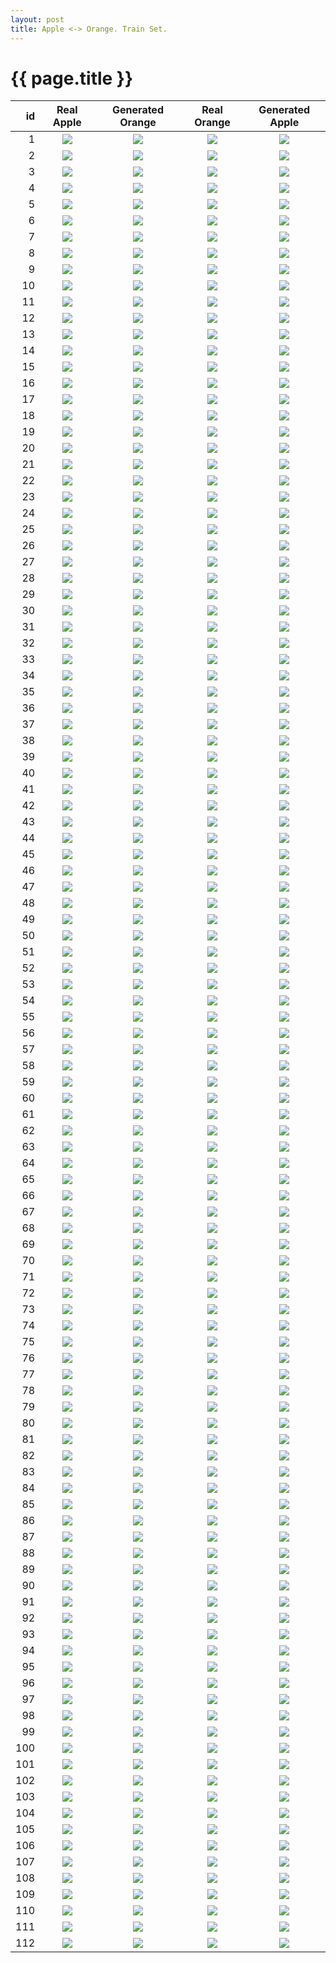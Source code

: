 ```yaml
---
layout: post
title: Apple <-> Orange. Train Set.
---
```

{{ page.title }}
================

| id | Real Apple | Generated Orange | Real Orange | Generated Apple |
|---:|:---------:|:----------:|:---------:|:----------:|
| 1 | ![]({{site.baseurl}}/images/apple-to-orange-supplemental/train/monet_johnson_548_latest_real_A.jpg) | ![]({{site.baseurl}}/images/apple-to-orange-supplemental/train/monet_johnson_548_latest_fake_B.jpg) |![]({{site.baseurl}}/images/apple-to-orange-supplemental/train/monet_johnson_548_latest_real_B.jpg) |![]({{site.baseurl}}/images/apple-to-orange-supplemental/train/monet_johnson_548_latest_fake_A.jpg) | 
| 2 | ![]({{site.baseurl}}/images/apple-to-orange-supplemental/train/monet_johnson_815_latest_real_A.jpg) | ![]({{site.baseurl}}/images/apple-to-orange-supplemental/train/monet_johnson_815_latest_fake_B.jpg) |![]({{site.baseurl}}/images/apple-to-orange-supplemental/train/monet_johnson_815_latest_real_B.jpg) |![]({{site.baseurl}}/images/apple-to-orange-supplemental/train/monet_johnson_815_latest_fake_A.jpg) | 
| 3 | ![]({{site.baseurl}}/images/apple-to-orange-supplemental/train/monet_johnson_152_latest_real_A.jpg) | ![]({{site.baseurl}}/images/apple-to-orange-supplemental/train/monet_johnson_152_latest_fake_B.jpg) |![]({{site.baseurl}}/images/apple-to-orange-supplemental/train/monet_johnson_152_latest_real_B.jpg) |![]({{site.baseurl}}/images/apple-to-orange-supplemental/train/monet_johnson_152_latest_fake_A.jpg) | 
| 4 | ![]({{site.baseurl}}/images/apple-to-orange-supplemental/train/monet_johnson_415_latest_real_A.jpg) | ![]({{site.baseurl}}/images/apple-to-orange-supplemental/train/monet_johnson_415_latest_fake_B.jpg) |![]({{site.baseurl}}/images/apple-to-orange-supplemental/train/monet_johnson_415_latest_real_B.jpg) |![]({{site.baseurl}}/images/apple-to-orange-supplemental/train/monet_johnson_415_latest_fake_A.jpg) | 
| 5 | ![]({{site.baseurl}}/images/apple-to-orange-supplemental/train/monet_johnson_564_latest_real_A.jpg) | ![]({{site.baseurl}}/images/apple-to-orange-supplemental/train/monet_johnson_564_latest_fake_B.jpg) |![]({{site.baseurl}}/images/apple-to-orange-supplemental/train/monet_johnson_564_latest_real_B.jpg) |![]({{site.baseurl}}/images/apple-to-orange-supplemental/train/monet_johnson_564_latest_fake_A.jpg) | 
| 6 | ![]({{site.baseurl}}/images/apple-to-orange-supplemental/train/monet_johnson_716_latest_real_A.jpg) | ![]({{site.baseurl}}/images/apple-to-orange-supplemental/train/monet_johnson_716_latest_fake_B.jpg) |![]({{site.baseurl}}/images/apple-to-orange-supplemental/train/monet_johnson_716_latest_real_B.jpg) |![]({{site.baseurl}}/images/apple-to-orange-supplemental/train/monet_johnson_716_latest_fake_A.jpg) | 
| 7 | ![]({{site.baseurl}}/images/apple-to-orange-supplemental/train/monet_johnson_270_latest_real_A.jpg) | ![]({{site.baseurl}}/images/apple-to-orange-supplemental/train/monet_johnson_270_latest_fake_B.jpg) |![]({{site.baseurl}}/images/apple-to-orange-supplemental/train/monet_johnson_270_latest_real_B.jpg) |![]({{site.baseurl}}/images/apple-to-orange-supplemental/train/monet_johnson_270_latest_fake_A.jpg) | 
| 8 | ![]({{site.baseurl}}/images/apple-to-orange-supplemental/train/monet_johnson_751_latest_real_A.jpg) | ![]({{site.baseurl}}/images/apple-to-orange-supplemental/train/monet_johnson_751_latest_fake_B.jpg) |![]({{site.baseurl}}/images/apple-to-orange-supplemental/train/monet_johnson_751_latest_real_B.jpg) |![]({{site.baseurl}}/images/apple-to-orange-supplemental/train/monet_johnson_751_latest_fake_A.jpg) | 
| 9 | ![]({{site.baseurl}}/images/apple-to-orange-supplemental/train/monet_johnson_252_latest_real_A.jpg) | ![]({{site.baseurl}}/images/apple-to-orange-supplemental/train/monet_johnson_252_latest_fake_B.jpg) |![]({{site.baseurl}}/images/apple-to-orange-supplemental/train/monet_johnson_252_latest_real_B.jpg) |![]({{site.baseurl}}/images/apple-to-orange-supplemental/train/monet_johnson_252_latest_fake_A.jpg) | 
| 10 | ![]({{site.baseurl}}/images/apple-to-orange-supplemental/train/monet_johnson_634_latest_real_A.jpg) | ![]({{site.baseurl}}/images/apple-to-orange-supplemental/train/monet_johnson_634_latest_fake_B.jpg) |![]({{site.baseurl}}/images/apple-to-orange-supplemental/train/monet_johnson_634_latest_real_B.jpg) |![]({{site.baseurl}}/images/apple-to-orange-supplemental/train/monet_johnson_634_latest_fake_A.jpg) | 
| 11 | ![]({{site.baseurl}}/images/apple-to-orange-supplemental/train/monet_johnson_757_latest_real_A.jpg) | ![]({{site.baseurl}}/images/apple-to-orange-supplemental/train/monet_johnson_757_latest_fake_B.jpg) |![]({{site.baseurl}}/images/apple-to-orange-supplemental/train/monet_johnson_757_latest_real_B.jpg) |![]({{site.baseurl}}/images/apple-to-orange-supplemental/train/monet_johnson_757_latest_fake_A.jpg) | 
| 12 | ![]({{site.baseurl}}/images/apple-to-orange-supplemental/train/monet_johnson_222_latest_real_A.jpg) | ![]({{site.baseurl}}/images/apple-to-orange-supplemental/train/monet_johnson_222_latest_fake_B.jpg) |![]({{site.baseurl}}/images/apple-to-orange-supplemental/train/monet_johnson_222_latest_real_B.jpg) |![]({{site.baseurl}}/images/apple-to-orange-supplemental/train/monet_johnson_222_latest_fake_A.jpg) | 
| 13 | ![]({{site.baseurl}}/images/apple-to-orange-supplemental/train/monet_johnson_845_latest_real_A.jpg) | ![]({{site.baseurl}}/images/apple-to-orange-supplemental/train/monet_johnson_845_latest_fake_B.jpg) |![]({{site.baseurl}}/images/apple-to-orange-supplemental/train/monet_johnson_845_latest_real_B.jpg) |![]({{site.baseurl}}/images/apple-to-orange-supplemental/train/monet_johnson_845_latest_fake_A.jpg) | 
| 14 | ![]({{site.baseurl}}/images/apple-to-orange-supplemental/train/monet_johnson_833_latest_real_A.jpg) | ![]({{site.baseurl}}/images/apple-to-orange-supplemental/train/monet_johnson_833_latest_fake_B.jpg) |![]({{site.baseurl}}/images/apple-to-orange-supplemental/train/monet_johnson_833_latest_real_B.jpg) |![]({{site.baseurl}}/images/apple-to-orange-supplemental/train/monet_johnson_833_latest_fake_A.jpg) | 
| 15 | ![]({{site.baseurl}}/images/apple-to-orange-supplemental/train/monet_johnson_356_latest_real_A.jpg) | ![]({{site.baseurl}}/images/apple-to-orange-supplemental/train/monet_johnson_356_latest_fake_B.jpg) |![]({{site.baseurl}}/images/apple-to-orange-supplemental/train/monet_johnson_356_latest_real_B.jpg) |![]({{site.baseurl}}/images/apple-to-orange-supplemental/train/monet_johnson_356_latest_fake_A.jpg) | 
| 16 | ![]({{site.baseurl}}/images/apple-to-orange-supplemental/train/monet_johnson_298_latest_real_A.jpg) | ![]({{site.baseurl}}/images/apple-to-orange-supplemental/train/monet_johnson_298_latest_fake_B.jpg) |![]({{site.baseurl}}/images/apple-to-orange-supplemental/train/monet_johnson_298_latest_real_B.jpg) |![]({{site.baseurl}}/images/apple-to-orange-supplemental/train/monet_johnson_298_latest_fake_A.jpg) | 
| 17 | ![]({{site.baseurl}}/images/apple-to-orange-supplemental/train/monet_johnson_384_latest_real_A.jpg) | ![]({{site.baseurl}}/images/apple-to-orange-supplemental/train/monet_johnson_384_latest_fake_B.jpg) |![]({{site.baseurl}}/images/apple-to-orange-supplemental/train/monet_johnson_384_latest_real_B.jpg) |![]({{site.baseurl}}/images/apple-to-orange-supplemental/train/monet_johnson_384_latest_fake_A.jpg) | 
| 18 | ![]({{site.baseurl}}/images/apple-to-orange-supplemental/train/monet_johnson_279_latest_real_A.jpg) | ![]({{site.baseurl}}/images/apple-to-orange-supplemental/train/monet_johnson_279_latest_fake_B.jpg) |![]({{site.baseurl}}/images/apple-to-orange-supplemental/train/monet_johnson_279_latest_real_B.jpg) |![]({{site.baseurl}}/images/apple-to-orange-supplemental/train/monet_johnson_279_latest_fake_A.jpg) | 
| 19 | ![]({{site.baseurl}}/images/apple-to-orange-supplemental/train/monet_johnson_188_latest_real_A.jpg) | ![]({{site.baseurl}}/images/apple-to-orange-supplemental/train/monet_johnson_188_latest_fake_B.jpg) |![]({{site.baseurl}}/images/apple-to-orange-supplemental/train/monet_johnson_188_latest_real_B.jpg) |![]({{site.baseurl}}/images/apple-to-orange-supplemental/train/monet_johnson_188_latest_fake_A.jpg) | 
| 20 | ![]({{site.baseurl}}/images/apple-to-orange-supplemental/train/monet_johnson_715_latest_real_A.jpg) | ![]({{site.baseurl}}/images/apple-to-orange-supplemental/train/monet_johnson_715_latest_fake_B.jpg) |![]({{site.baseurl}}/images/apple-to-orange-supplemental/train/monet_johnson_715_latest_real_B.jpg) |![]({{site.baseurl}}/images/apple-to-orange-supplemental/train/monet_johnson_715_latest_fake_A.jpg) | 
| 21 | ![]({{site.baseurl}}/images/apple-to-orange-supplemental/train/monet_johnson_138_latest_real_A.jpg) | ![]({{site.baseurl}}/images/apple-to-orange-supplemental/train/monet_johnson_138_latest_fake_B.jpg) |![]({{site.baseurl}}/images/apple-to-orange-supplemental/train/monet_johnson_138_latest_real_B.jpg) |![]({{site.baseurl}}/images/apple-to-orange-supplemental/train/monet_johnson_138_latest_fake_A.jpg) | 
| 22 | ![]({{site.baseurl}}/images/apple-to-orange-supplemental/train/monet_johnson_713_latest_real_A.jpg) | ![]({{site.baseurl}}/images/apple-to-orange-supplemental/train/monet_johnson_713_latest_fake_B.jpg) |![]({{site.baseurl}}/images/apple-to-orange-supplemental/train/monet_johnson_713_latest_real_B.jpg) |![]({{site.baseurl}}/images/apple-to-orange-supplemental/train/monet_johnson_713_latest_fake_A.jpg) | 
| 23 | ![]({{site.baseurl}}/images/apple-to-orange-supplemental/train/monet_johnson_351_latest_real_A.jpg) | ![]({{site.baseurl}}/images/apple-to-orange-supplemental/train/monet_johnson_351_latest_fake_B.jpg) |![]({{site.baseurl}}/images/apple-to-orange-supplemental/train/monet_johnson_351_latest_real_B.jpg) |![]({{site.baseurl}}/images/apple-to-orange-supplemental/train/monet_johnson_351_latest_fake_A.jpg) | 
| 24 | ![]({{site.baseurl}}/images/apple-to-orange-supplemental/train/monet_johnson_698_latest_real_A.jpg) | ![]({{site.baseurl}}/images/apple-to-orange-supplemental/train/monet_johnson_698_latest_fake_B.jpg) |![]({{site.baseurl}}/images/apple-to-orange-supplemental/train/monet_johnson_698_latest_real_B.jpg) |![]({{site.baseurl}}/images/apple-to-orange-supplemental/train/monet_johnson_698_latest_fake_A.jpg) | 
| 25 | ![]({{site.baseurl}}/images/apple-to-orange-supplemental/train/monet_johnson_618_latest_real_A.jpg) | ![]({{site.baseurl}}/images/apple-to-orange-supplemental/train/monet_johnson_618_latest_fake_B.jpg) |![]({{site.baseurl}}/images/apple-to-orange-supplemental/train/monet_johnson_618_latest_real_B.jpg) |![]({{site.baseurl}}/images/apple-to-orange-supplemental/train/monet_johnson_618_latest_fake_A.jpg) | 
| 26 | ![]({{site.baseurl}}/images/apple-to-orange-supplemental/train/monet_johnson_672_latest_real_A.jpg) | ![]({{site.baseurl}}/images/apple-to-orange-supplemental/train/monet_johnson_672_latest_fake_B.jpg) |![]({{site.baseurl}}/images/apple-to-orange-supplemental/train/monet_johnson_672_latest_real_B.jpg) |![]({{site.baseurl}}/images/apple-to-orange-supplemental/train/monet_johnson_672_latest_fake_A.jpg) | 
| 27 | ![]({{site.baseurl}}/images/apple-to-orange-supplemental/train/monet_johnson_400_latest_real_A.jpg) | ![]({{site.baseurl}}/images/apple-to-orange-supplemental/train/monet_johnson_400_latest_fake_B.jpg) |![]({{site.baseurl}}/images/apple-to-orange-supplemental/train/monet_johnson_400_latest_real_B.jpg) |![]({{site.baseurl}}/images/apple-to-orange-supplemental/train/monet_johnson_400_latest_fake_A.jpg) | 
| 28 | ![]({{site.baseurl}}/images/apple-to-orange-supplemental/train/monet_johnson_365_latest_real_A.jpg) | ![]({{site.baseurl}}/images/apple-to-orange-supplemental/train/monet_johnson_365_latest_fake_B.jpg) |![]({{site.baseurl}}/images/apple-to-orange-supplemental/train/monet_johnson_365_latest_real_B.jpg) |![]({{site.baseurl}}/images/apple-to-orange-supplemental/train/monet_johnson_365_latest_fake_A.jpg) | 
| 29 | ![]({{site.baseurl}}/images/apple-to-orange-supplemental/train/monet_johnson_828_latest_real_A.jpg) | ![]({{site.baseurl}}/images/apple-to-orange-supplemental/train/monet_johnson_828_latest_fake_B.jpg) |![]({{site.baseurl}}/images/apple-to-orange-supplemental/train/monet_johnson_828_latest_real_B.jpg) |![]({{site.baseurl}}/images/apple-to-orange-supplemental/train/monet_johnson_828_latest_fake_A.jpg) | 
| 30 | ![]({{site.baseurl}}/images/apple-to-orange-supplemental/train/monet_johnson_403_latest_real_A.jpg) | ![]({{site.baseurl}}/images/apple-to-orange-supplemental/train/monet_johnson_403_latest_fake_B.jpg) |![]({{site.baseurl}}/images/apple-to-orange-supplemental/train/monet_johnson_403_latest_real_B.jpg) |![]({{site.baseurl}}/images/apple-to-orange-supplemental/train/monet_johnson_403_latest_fake_A.jpg) | 
| 31 | ![]({{site.baseurl}}/images/apple-to-orange-supplemental/train/monet_johnson_136_latest_real_A.jpg) | ![]({{site.baseurl}}/images/apple-to-orange-supplemental/train/monet_johnson_136_latest_fake_B.jpg) |![]({{site.baseurl}}/images/apple-to-orange-supplemental/train/monet_johnson_136_latest_real_B.jpg) |![]({{site.baseurl}}/images/apple-to-orange-supplemental/train/monet_johnson_136_latest_fake_A.jpg) | 
| 32 | ![]({{site.baseurl}}/images/apple-to-orange-supplemental/train/monet_johnson_826_latest_real_A.jpg) | ![]({{site.baseurl}}/images/apple-to-orange-supplemental/train/monet_johnson_826_latest_fake_B.jpg) |![]({{site.baseurl}}/images/apple-to-orange-supplemental/train/monet_johnson_826_latest_real_B.jpg) |![]({{site.baseurl}}/images/apple-to-orange-supplemental/train/monet_johnson_826_latest_fake_A.jpg) | 
| 33 | ![]({{site.baseurl}}/images/apple-to-orange-supplemental/train/monet_johnson_643_latest_real_A.jpg) | ![]({{site.baseurl}}/images/apple-to-orange-supplemental/train/monet_johnson_643_latest_fake_B.jpg) |![]({{site.baseurl}}/images/apple-to-orange-supplemental/train/monet_johnson_643_latest_real_B.jpg) |![]({{site.baseurl}}/images/apple-to-orange-supplemental/train/monet_johnson_643_latest_fake_A.jpg) | 
| 34 | ![]({{site.baseurl}}/images/apple-to-orange-supplemental/train/monet_johnson_235_latest_real_A.jpg) | ![]({{site.baseurl}}/images/apple-to-orange-supplemental/train/monet_johnson_235_latest_fake_B.jpg) |![]({{site.baseurl}}/images/apple-to-orange-supplemental/train/monet_johnson_235_latest_real_B.jpg) |![]({{site.baseurl}}/images/apple-to-orange-supplemental/train/monet_johnson_235_latest_fake_A.jpg) | 
| 35 | ![]({{site.baseurl}}/images/apple-to-orange-supplemental/train/monet_johnson_506_latest_real_A.jpg) | ![]({{site.baseurl}}/images/apple-to-orange-supplemental/train/monet_johnson_506_latest_fake_B.jpg) |![]({{site.baseurl}}/images/apple-to-orange-supplemental/train/monet_johnson_506_latest_real_B.jpg) |![]({{site.baseurl}}/images/apple-to-orange-supplemental/train/monet_johnson_506_latest_fake_A.jpg) | 
| 36 | ![]({{site.baseurl}}/images/apple-to-orange-supplemental/train/monet_johnson_541_latest_real_A.jpg) | ![]({{site.baseurl}}/images/apple-to-orange-supplemental/train/monet_johnson_541_latest_fake_B.jpg) |![]({{site.baseurl}}/images/apple-to-orange-supplemental/train/monet_johnson_541_latest_real_B.jpg) |![]({{site.baseurl}}/images/apple-to-orange-supplemental/train/monet_johnson_541_latest_fake_A.jpg) | 
| 37 | ![]({{site.baseurl}}/images/apple-to-orange-supplemental/train/monet_johnson_605_latest_real_A.jpg) | ![]({{site.baseurl}}/images/apple-to-orange-supplemental/train/monet_johnson_605_latest_fake_B.jpg) |![]({{site.baseurl}}/images/apple-to-orange-supplemental/train/monet_johnson_605_latest_real_B.jpg) |![]({{site.baseurl}}/images/apple-to-orange-supplemental/train/monet_johnson_605_latest_fake_A.jpg) | 
| 38 | ![]({{site.baseurl}}/images/apple-to-orange-supplemental/train/monet_johnson_913_latest_real_A.jpg) | ![]({{site.baseurl}}/images/apple-to-orange-supplemental/train/monet_johnson_913_latest_fake_B.jpg) |![]({{site.baseurl}}/images/apple-to-orange-supplemental/train/monet_johnson_913_latest_real_B.jpg) |![]({{site.baseurl}}/images/apple-to-orange-supplemental/train/monet_johnson_913_latest_fake_A.jpg) | 
| 39 | ![]({{site.baseurl}}/images/apple-to-orange-supplemental/train/monet_johnson_617_latest_real_A.jpg) | ![]({{site.baseurl}}/images/apple-to-orange-supplemental/train/monet_johnson_617_latest_fake_B.jpg) |![]({{site.baseurl}}/images/apple-to-orange-supplemental/train/monet_johnson_617_latest_real_B.jpg) |![]({{site.baseurl}}/images/apple-to-orange-supplemental/train/monet_johnson_617_latest_fake_A.jpg) | 
| 40 | ![]({{site.baseurl}}/images/apple-to-orange-supplemental/train/monet_johnson_326_latest_real_A.jpg) | ![]({{site.baseurl}}/images/apple-to-orange-supplemental/train/monet_johnson_326_latest_fake_B.jpg) |![]({{site.baseurl}}/images/apple-to-orange-supplemental/train/monet_johnson_326_latest_real_B.jpg) |![]({{site.baseurl}}/images/apple-to-orange-supplemental/train/monet_johnson_326_latest_fake_A.jpg) | 
| 41 | ![]({{site.baseurl}}/images/apple-to-orange-supplemental/train/monet_johnson_838_latest_real_A.jpg) | ![]({{site.baseurl}}/images/apple-to-orange-supplemental/train/monet_johnson_838_latest_fake_B.jpg) |![]({{site.baseurl}}/images/apple-to-orange-supplemental/train/monet_johnson_838_latest_real_B.jpg) |![]({{site.baseurl}}/images/apple-to-orange-supplemental/train/monet_johnson_838_latest_fake_A.jpg) | 
| 42 | ![]({{site.baseurl}}/images/apple-to-orange-supplemental/train/monet_johnson_141_latest_real_A.jpg) | ![]({{site.baseurl}}/images/apple-to-orange-supplemental/train/monet_johnson_141_latest_fake_B.jpg) |![]({{site.baseurl}}/images/apple-to-orange-supplemental/train/monet_johnson_141_latest_real_B.jpg) |![]({{site.baseurl}}/images/apple-to-orange-supplemental/train/monet_johnson_141_latest_fake_A.jpg) | 
| 43 | ![]({{site.baseurl}}/images/apple-to-orange-supplemental/train/monet_johnson_309_latest_real_A.jpg) | ![]({{site.baseurl}}/images/apple-to-orange-supplemental/train/monet_johnson_309_latest_fake_B.jpg) |![]({{site.baseurl}}/images/apple-to-orange-supplemental/train/monet_johnson_309_latest_real_B.jpg) |![]({{site.baseurl}}/images/apple-to-orange-supplemental/train/monet_johnson_309_latest_fake_A.jpg) | 
| 44 | ![]({{site.baseurl}}/images/apple-to-orange-supplemental/train/monet_johnson_314_latest_real_A.jpg) | ![]({{site.baseurl}}/images/apple-to-orange-supplemental/train/monet_johnson_314_latest_fake_B.jpg) |![]({{site.baseurl}}/images/apple-to-orange-supplemental/train/monet_johnson_314_latest_real_B.jpg) |![]({{site.baseurl}}/images/apple-to-orange-supplemental/train/monet_johnson_314_latest_fake_A.jpg) | 
| 45 | ![]({{site.baseurl}}/images/apple-to-orange-supplemental/train/monet_johnson_917_latest_real_A.jpg) | ![]({{site.baseurl}}/images/apple-to-orange-supplemental/train/monet_johnson_917_latest_fake_B.jpg) |![]({{site.baseurl}}/images/apple-to-orange-supplemental/train/monet_johnson_917_latest_real_B.jpg) |![]({{site.baseurl}}/images/apple-to-orange-supplemental/train/monet_johnson_917_latest_fake_A.jpg) | 
| 46 | ![]({{site.baseurl}}/images/apple-to-orange-supplemental/train/monet_johnson_414_latest_real_A.jpg) | ![]({{site.baseurl}}/images/apple-to-orange-supplemental/train/monet_johnson_414_latest_fake_B.jpg) |![]({{site.baseurl}}/images/apple-to-orange-supplemental/train/monet_johnson_414_latest_real_B.jpg) |![]({{site.baseurl}}/images/apple-to-orange-supplemental/train/monet_johnson_414_latest_fake_A.jpg) | 
| 47 | ![]({{site.baseurl}}/images/apple-to-orange-supplemental/train/monet_johnson_999_latest_real_A.jpg) | ![]({{site.baseurl}}/images/apple-to-orange-supplemental/train/monet_johnson_999_latest_fake_B.jpg) |![]({{site.baseurl}}/images/apple-to-orange-supplemental/train/monet_johnson_999_latest_real_B.jpg) |![]({{site.baseurl}}/images/apple-to-orange-supplemental/train/monet_johnson_999_latest_fake_A.jpg) | 
| 48 | ![]({{site.baseurl}}/images/apple-to-orange-supplemental/train/monet_johnson_345_latest_real_A.jpg) | ![]({{site.baseurl}}/images/apple-to-orange-supplemental/train/monet_johnson_345_latest_fake_B.jpg) |![]({{site.baseurl}}/images/apple-to-orange-supplemental/train/monet_johnson_345_latest_real_B.jpg) |![]({{site.baseurl}}/images/apple-to-orange-supplemental/train/monet_johnson_345_latest_fake_A.jpg) | 
| 49 | ![]({{site.baseurl}}/images/apple-to-orange-supplemental/train/monet_johnson_760_latest_real_A.jpg) | ![]({{site.baseurl}}/images/apple-to-orange-supplemental/train/monet_johnson_760_latest_fake_B.jpg) |![]({{site.baseurl}}/images/apple-to-orange-supplemental/train/monet_johnson_760_latest_real_B.jpg) |![]({{site.baseurl}}/images/apple-to-orange-supplemental/train/monet_johnson_760_latest_fake_A.jpg) | 
| 50 | ![]({{site.baseurl}}/images/apple-to-orange-supplemental/train/monet_johnson_642_latest_real_A.jpg) | ![]({{site.baseurl}}/images/apple-to-orange-supplemental/train/monet_johnson_642_latest_fake_B.jpg) |![]({{site.baseurl}}/images/apple-to-orange-supplemental/train/monet_johnson_642_latest_real_B.jpg) |![]({{site.baseurl}}/images/apple-to-orange-supplemental/train/monet_johnson_642_latest_fake_A.jpg) | 
| 51 | ![]({{site.baseurl}}/images/apple-to-orange-supplemental/train/monet_johnson_571_latest_real_A.jpg) | ![]({{site.baseurl}}/images/apple-to-orange-supplemental/train/monet_johnson_571_latest_fake_B.jpg) |![]({{site.baseurl}}/images/apple-to-orange-supplemental/train/monet_johnson_571_latest_real_B.jpg) |![]({{site.baseurl}}/images/apple-to-orange-supplemental/train/monet_johnson_571_latest_fake_A.jpg) | 
| 52 | ![]({{site.baseurl}}/images/apple-to-orange-supplemental/train/monet_johnson_991_latest_real_A.jpg) | ![]({{site.baseurl}}/images/apple-to-orange-supplemental/train/monet_johnson_991_latest_fake_B.jpg) |![]({{site.baseurl}}/images/apple-to-orange-supplemental/train/monet_johnson_991_latest_real_B.jpg) |![]({{site.baseurl}}/images/apple-to-orange-supplemental/train/monet_johnson_991_latest_fake_A.jpg) | 
| 53 | ![]({{site.baseurl}}/images/apple-to-orange-supplemental/train/monet_johnson_370_latest_real_A.jpg) | ![]({{site.baseurl}}/images/apple-to-orange-supplemental/train/monet_johnson_370_latest_fake_B.jpg) |![]({{site.baseurl}}/images/apple-to-orange-supplemental/train/monet_johnson_370_latest_real_B.jpg) |![]({{site.baseurl}}/images/apple-to-orange-supplemental/train/monet_johnson_370_latest_fake_A.jpg) | 
| 54 | ![]({{site.baseurl}}/images/apple-to-orange-supplemental/train/monet_johnson_340_latest_real_A.jpg) | ![]({{site.baseurl}}/images/apple-to-orange-supplemental/train/monet_johnson_340_latest_fake_B.jpg) |![]({{site.baseurl}}/images/apple-to-orange-supplemental/train/monet_johnson_340_latest_real_B.jpg) |![]({{site.baseurl}}/images/apple-to-orange-supplemental/train/monet_johnson_340_latest_fake_A.jpg) | 
| 55 | ![]({{site.baseurl}}/images/apple-to-orange-supplemental/train/monet_johnson_368_latest_real_A.jpg) | ![]({{site.baseurl}}/images/apple-to-orange-supplemental/train/monet_johnson_368_latest_fake_B.jpg) |![]({{site.baseurl}}/images/apple-to-orange-supplemental/train/monet_johnson_368_latest_real_B.jpg) |![]({{site.baseurl}}/images/apple-to-orange-supplemental/train/monet_johnson_368_latest_fake_A.jpg) | 
| 56 | ![]({{site.baseurl}}/images/apple-to-orange-supplemental/train/monet_johnson_869_latest_real_A.jpg) | ![]({{site.baseurl}}/images/apple-to-orange-supplemental/train/monet_johnson_869_latest_fake_B.jpg) |![]({{site.baseurl}}/images/apple-to-orange-supplemental/train/monet_johnson_869_latest_real_B.jpg) |![]({{site.baseurl}}/images/apple-to-orange-supplemental/train/monet_johnson_869_latest_fake_A.jpg) | 
| 57 | ![]({{site.baseurl}}/images/apple-to-orange-supplemental/train/monet_johnson_530_latest_real_A.jpg) | ![]({{site.baseurl}}/images/apple-to-orange-supplemental/train/monet_johnson_530_latest_fake_B.jpg) |![]({{site.baseurl}}/images/apple-to-orange-supplemental/train/monet_johnson_530_latest_real_B.jpg) |![]({{site.baseurl}}/images/apple-to-orange-supplemental/train/monet_johnson_530_latest_fake_A.jpg) | 
| 58 | ![]({{site.baseurl}}/images/apple-to-orange-supplemental/train/monet_johnson_454_latest_real_A.jpg) | ![]({{site.baseurl}}/images/apple-to-orange-supplemental/train/monet_johnson_454_latest_fake_B.jpg) |![]({{site.baseurl}}/images/apple-to-orange-supplemental/train/monet_johnson_454_latest_real_B.jpg) |![]({{site.baseurl}}/images/apple-to-orange-supplemental/train/monet_johnson_454_latest_fake_A.jpg) | 
| 59 | ![]({{site.baseurl}}/images/apple-to-orange-supplemental/train/monet_johnson_401_latest_real_A.jpg) | ![]({{site.baseurl}}/images/apple-to-orange-supplemental/train/monet_johnson_401_latest_fake_B.jpg) |![]({{site.baseurl}}/images/apple-to-orange-supplemental/train/monet_johnson_401_latest_real_B.jpg) |![]({{site.baseurl}}/images/apple-to-orange-supplemental/train/monet_johnson_401_latest_fake_A.jpg) | 
| 60 | ![]({{site.baseurl}}/images/apple-to-orange-supplemental/train/monet_johnson_775_latest_real_A.jpg) | ![]({{site.baseurl}}/images/apple-to-orange-supplemental/train/monet_johnson_775_latest_fake_B.jpg) |![]({{site.baseurl}}/images/apple-to-orange-supplemental/train/monet_johnson_775_latest_real_B.jpg) |![]({{site.baseurl}}/images/apple-to-orange-supplemental/train/monet_johnson_775_latest_fake_A.jpg) | 
| 61 | ![]({{site.baseurl}}/images/apple-to-orange-supplemental/train/monet_johnson_38_latest_real_A.jpg) | ![]({{site.baseurl}}/images/apple-to-orange-supplemental/train/monet_johnson_38_latest_fake_B.jpg) |![]({{site.baseurl}}/images/apple-to-orange-supplemental/train/monet_johnson_38_latest_real_B.jpg) |![]({{site.baseurl}}/images/apple-to-orange-supplemental/train/monet_johnson_38_latest_fake_A.jpg) | 
| 62 | ![]({{site.baseurl}}/images/apple-to-orange-supplemental/train/monet_johnson_803_latest_real_A.jpg) | ![]({{site.baseurl}}/images/apple-to-orange-supplemental/train/monet_johnson_803_latest_fake_B.jpg) |![]({{site.baseurl}}/images/apple-to-orange-supplemental/train/monet_johnson_803_latest_real_B.jpg) |![]({{site.baseurl}}/images/apple-to-orange-supplemental/train/monet_johnson_803_latest_fake_A.jpg) | 
| 63 | ![]({{site.baseurl}}/images/apple-to-orange-supplemental/train/monet_johnson_873_latest_real_A.jpg) | ![]({{site.baseurl}}/images/apple-to-orange-supplemental/train/monet_johnson_873_latest_fake_B.jpg) |![]({{site.baseurl}}/images/apple-to-orange-supplemental/train/monet_johnson_873_latest_real_B.jpg) |![]({{site.baseurl}}/images/apple-to-orange-supplemental/train/monet_johnson_873_latest_fake_A.jpg) | 
| 64 | ![]({{site.baseurl}}/images/apple-to-orange-supplemental/train/monet_johnson_888_latest_real_A.jpg) | ![]({{site.baseurl}}/images/apple-to-orange-supplemental/train/monet_johnson_888_latest_fake_B.jpg) |![]({{site.baseurl}}/images/apple-to-orange-supplemental/train/monet_johnson_888_latest_real_B.jpg) |![]({{site.baseurl}}/images/apple-to-orange-supplemental/train/monet_johnson_888_latest_fake_A.jpg) | 
| 65 | ![]({{site.baseurl}}/images/apple-to-orange-supplemental/train/monet_johnson_865_latest_real_A.jpg) | ![]({{site.baseurl}}/images/apple-to-orange-supplemental/train/monet_johnson_865_latest_fake_B.jpg) |![]({{site.baseurl}}/images/apple-to-orange-supplemental/train/monet_johnson_865_latest_real_B.jpg) |![]({{site.baseurl}}/images/apple-to-orange-supplemental/train/monet_johnson_865_latest_fake_A.jpg) | 
| 66 | ![]({{site.baseurl}}/images/apple-to-orange-supplemental/train/monet_johnson_263_latest_real_A.jpg) | ![]({{site.baseurl}}/images/apple-to-orange-supplemental/train/monet_johnson_263_latest_fake_B.jpg) |![]({{site.baseurl}}/images/apple-to-orange-supplemental/train/monet_johnson_263_latest_real_B.jpg) |![]({{site.baseurl}}/images/apple-to-orange-supplemental/train/monet_johnson_263_latest_fake_A.jpg) | 
| 67 | ![]({{site.baseurl}}/images/apple-to-orange-supplemental/train/monet_johnson_234_latest_real_A.jpg) | ![]({{site.baseurl}}/images/apple-to-orange-supplemental/train/monet_johnson_234_latest_fake_B.jpg) |![]({{site.baseurl}}/images/apple-to-orange-supplemental/train/monet_johnson_234_latest_real_B.jpg) |![]({{site.baseurl}}/images/apple-to-orange-supplemental/train/monet_johnson_234_latest_fake_A.jpg) | 
| 68 | ![]({{site.baseurl}}/images/apple-to-orange-supplemental/train/monet_johnson_280_latest_real_A.jpg) | ![]({{site.baseurl}}/images/apple-to-orange-supplemental/train/monet_johnson_280_latest_fake_B.jpg) |![]({{site.baseurl}}/images/apple-to-orange-supplemental/train/monet_johnson_280_latest_real_B.jpg) |![]({{site.baseurl}}/images/apple-to-orange-supplemental/train/monet_johnson_280_latest_fake_A.jpg) | 
| 69 | ![]({{site.baseurl}}/images/apple-to-orange-supplemental/train/monet_johnson_342_latest_real_A.jpg) | ![]({{site.baseurl}}/images/apple-to-orange-supplemental/train/monet_johnson_342_latest_fake_B.jpg) |![]({{site.baseurl}}/images/apple-to-orange-supplemental/train/monet_johnson_342_latest_real_B.jpg) |![]({{site.baseurl}}/images/apple-to-orange-supplemental/train/monet_johnson_342_latest_fake_A.jpg) | 
| 70 | ![]({{site.baseurl}}/images/apple-to-orange-supplemental/train/monet_johnson_654_latest_real_A.jpg) | ![]({{site.baseurl}}/images/apple-to-orange-supplemental/train/monet_johnson_654_latest_fake_B.jpg) |![]({{site.baseurl}}/images/apple-to-orange-supplemental/train/monet_johnson_654_latest_real_B.jpg) |![]({{site.baseurl}}/images/apple-to-orange-supplemental/train/monet_johnson_654_latest_fake_A.jpg) | 
| 71 | ![]({{site.baseurl}}/images/apple-to-orange-supplemental/train/monet_johnson_56_latest_real_A.jpg) | ![]({{site.baseurl}}/images/apple-to-orange-supplemental/train/monet_johnson_56_latest_fake_B.jpg) |![]({{site.baseurl}}/images/apple-to-orange-supplemental/train/monet_johnson_56_latest_real_B.jpg) |![]({{site.baseurl}}/images/apple-to-orange-supplemental/train/monet_johnson_56_latest_fake_A.jpg) | 
| 72 | ![]({{site.baseurl}}/images/apple-to-orange-supplemental/train/monet_johnson_537_latest_real_A.jpg) | ![]({{site.baseurl}}/images/apple-to-orange-supplemental/train/monet_johnson_537_latest_fake_B.jpg) |![]({{site.baseurl}}/images/apple-to-orange-supplemental/train/monet_johnson_537_latest_real_B.jpg) |![]({{site.baseurl}}/images/apple-to-orange-supplemental/train/monet_johnson_537_latest_fake_A.jpg) | 
| 73 | ![]({{site.baseurl}}/images/apple-to-orange-supplemental/train/monet_johnson_85_latest_real_A.jpg) | ![]({{site.baseurl}}/images/apple-to-orange-supplemental/train/monet_johnson_85_latest_fake_B.jpg) |![]({{site.baseurl}}/images/apple-to-orange-supplemental/train/monet_johnson_85_latest_real_B.jpg) |![]({{site.baseurl}}/images/apple-to-orange-supplemental/train/monet_johnson_85_latest_fake_A.jpg) | 
| 74 | ![]({{site.baseurl}}/images/apple-to-orange-supplemental/train/monet_johnson_941_latest_real_A.jpg) | ![]({{site.baseurl}}/images/apple-to-orange-supplemental/train/monet_johnson_941_latest_fake_B.jpg) |![]({{site.baseurl}}/images/apple-to-orange-supplemental/train/monet_johnson_941_latest_real_B.jpg) |![]({{site.baseurl}}/images/apple-to-orange-supplemental/train/monet_johnson_941_latest_fake_A.jpg) | 
| 75 | ![]({{site.baseurl}}/images/apple-to-orange-supplemental/train/monet_johnson_705_latest_real_A.jpg) | ![]({{site.baseurl}}/images/apple-to-orange-supplemental/train/monet_johnson_705_latest_fake_B.jpg) |![]({{site.baseurl}}/images/apple-to-orange-supplemental/train/monet_johnson_705_latest_real_B.jpg) |![]({{site.baseurl}}/images/apple-to-orange-supplemental/train/monet_johnson_705_latest_fake_A.jpg) | 
| 76 | ![]({{site.baseurl}}/images/apple-to-orange-supplemental/train/monet_johnson_851_latest_real_A.jpg) | ![]({{site.baseurl}}/images/apple-to-orange-supplemental/train/monet_johnson_851_latest_fake_B.jpg) |![]({{site.baseurl}}/images/apple-to-orange-supplemental/train/monet_johnson_851_latest_real_B.jpg) |![]({{site.baseurl}}/images/apple-to-orange-supplemental/train/monet_johnson_851_latest_fake_A.jpg) | 
| 77 | ![]({{site.baseurl}}/images/apple-to-orange-supplemental/train/monet_johnson_570_latest_real_A.jpg) | ![]({{site.baseurl}}/images/apple-to-orange-supplemental/train/monet_johnson_570_latest_fake_B.jpg) |![]({{site.baseurl}}/images/apple-to-orange-supplemental/train/monet_johnson_570_latest_real_B.jpg) |![]({{site.baseurl}}/images/apple-to-orange-supplemental/train/monet_johnson_570_latest_fake_A.jpg) | 
| 78 | ![]({{site.baseurl}}/images/apple-to-orange-supplemental/train/monet_johnson_417_latest_real_A.jpg) | ![]({{site.baseurl}}/images/apple-to-orange-supplemental/train/monet_johnson_417_latest_fake_B.jpg) |![]({{site.baseurl}}/images/apple-to-orange-supplemental/train/monet_johnson_417_latest_real_B.jpg) |![]({{site.baseurl}}/images/apple-to-orange-supplemental/train/monet_johnson_417_latest_fake_A.jpg) | 
| 79 | ![]({{site.baseurl}}/images/apple-to-orange-supplemental/train/monet_johnson_355_latest_real_A.jpg) | ![]({{site.baseurl}}/images/apple-to-orange-supplemental/train/monet_johnson_355_latest_fake_B.jpg) |![]({{site.baseurl}}/images/apple-to-orange-supplemental/train/monet_johnson_355_latest_real_B.jpg) |![]({{site.baseurl}}/images/apple-to-orange-supplemental/train/monet_johnson_355_latest_fake_A.jpg) | 
| 80 | ![]({{site.baseurl}}/images/apple-to-orange-supplemental/train/monet_johnson_663_latest_real_A.jpg) | ![]({{site.baseurl}}/images/apple-to-orange-supplemental/train/monet_johnson_663_latest_fake_B.jpg) |![]({{site.baseurl}}/images/apple-to-orange-supplemental/train/monet_johnson_663_latest_real_B.jpg) |![]({{site.baseurl}}/images/apple-to-orange-supplemental/train/monet_johnson_663_latest_fake_A.jpg) | 
| 81 | ![]({{site.baseurl}}/images/apple-to-orange-supplemental/train/monet_johnson_0_latest_real_A.jpg) | ![]({{site.baseurl}}/images/apple-to-orange-supplemental/train/monet_johnson_0_latest_fake_B.jpg) |![]({{site.baseurl}}/images/apple-to-orange-supplemental/train/monet_johnson_0_latest_real_B.jpg) |![]({{site.baseurl}}/images/apple-to-orange-supplemental/train/monet_johnson_0_latest_fake_A.jpg) | 
| 82 | ![]({{site.baseurl}}/images/apple-to-orange-supplemental/train/monet_johnson_710_latest_real_A.jpg) | ![]({{site.baseurl}}/images/apple-to-orange-supplemental/train/monet_johnson_710_latest_fake_B.jpg) |![]({{site.baseurl}}/images/apple-to-orange-supplemental/train/monet_johnson_710_latest_real_B.jpg) |![]({{site.baseurl}}/images/apple-to-orange-supplemental/train/monet_johnson_710_latest_fake_A.jpg) | 
| 83 | ![]({{site.baseurl}}/images/apple-to-orange-supplemental/train/monet_johnson_213_latest_real_A.jpg) | ![]({{site.baseurl}}/images/apple-to-orange-supplemental/train/monet_johnson_213_latest_fake_B.jpg) |![]({{site.baseurl}}/images/apple-to-orange-supplemental/train/monet_johnson_213_latest_real_B.jpg) |![]({{site.baseurl}}/images/apple-to-orange-supplemental/train/monet_johnson_213_latest_fake_A.jpg) | 
| 84 | ![]({{site.baseurl}}/images/apple-to-orange-supplemental/train/monet_johnson_969_latest_real_A.jpg) | ![]({{site.baseurl}}/images/apple-to-orange-supplemental/train/monet_johnson_969_latest_fake_B.jpg) |![]({{site.baseurl}}/images/apple-to-orange-supplemental/train/monet_johnson_969_latest_real_B.jpg) |![]({{site.baseurl}}/images/apple-to-orange-supplemental/train/monet_johnson_969_latest_fake_A.jpg) | 
| 85 | ![]({{site.baseurl}}/images/apple-to-orange-supplemental/train/monet_johnson_697_latest_real_A.jpg) | ![]({{site.baseurl}}/images/apple-to-orange-supplemental/train/monet_johnson_697_latest_fake_B.jpg) |![]({{site.baseurl}}/images/apple-to-orange-supplemental/train/monet_johnson_697_latest_real_B.jpg) |![]({{site.baseurl}}/images/apple-to-orange-supplemental/train/monet_johnson_697_latest_fake_A.jpg) | 
| 86 | ![]({{site.baseurl}}/images/apple-to-orange-supplemental/train/monet_johnson_398_latest_real_A.jpg) | ![]({{site.baseurl}}/images/apple-to-orange-supplemental/train/monet_johnson_398_latest_fake_B.jpg) |![]({{site.baseurl}}/images/apple-to-orange-supplemental/train/monet_johnson_398_latest_real_B.jpg) |![]({{site.baseurl}}/images/apple-to-orange-supplemental/train/monet_johnson_398_latest_fake_A.jpg) | 
| 87 | ![]({{site.baseurl}}/images/apple-to-orange-supplemental/train/monet_johnson_550_latest_real_A.jpg) | ![]({{site.baseurl}}/images/apple-to-orange-supplemental/train/monet_johnson_550_latest_fake_B.jpg) |![]({{site.baseurl}}/images/apple-to-orange-supplemental/train/monet_johnson_550_latest_real_B.jpg) |![]({{site.baseurl}}/images/apple-to-orange-supplemental/train/monet_johnson_550_latest_fake_A.jpg) | 
| 88 | ![]({{site.baseurl}}/images/apple-to-orange-supplemental/train/monet_johnson_156_latest_real_A.jpg) | ![]({{site.baseurl}}/images/apple-to-orange-supplemental/train/monet_johnson_156_latest_fake_B.jpg) |![]({{site.baseurl}}/images/apple-to-orange-supplemental/train/monet_johnson_156_latest_real_B.jpg) |![]({{site.baseurl}}/images/apple-to-orange-supplemental/train/monet_johnson_156_latest_fake_A.jpg) | 
| 89 | ![]({{site.baseurl}}/images/apple-to-orange-supplemental/train/monet_johnson_173_latest_real_A.jpg) | ![]({{site.baseurl}}/images/apple-to-orange-supplemental/train/monet_johnson_173_latest_fake_B.jpg) |![]({{site.baseurl}}/images/apple-to-orange-supplemental/train/monet_johnson_173_latest_real_B.jpg) |![]({{site.baseurl}}/images/apple-to-orange-supplemental/train/monet_johnson_173_latest_fake_A.jpg) | 
| 90 | ![]({{site.baseurl}}/images/apple-to-orange-supplemental/train/monet_johnson_361_latest_real_A.jpg) | ![]({{site.baseurl}}/images/apple-to-orange-supplemental/train/monet_johnson_361_latest_fake_B.jpg) |![]({{site.baseurl}}/images/apple-to-orange-supplemental/train/monet_johnson_361_latest_real_B.jpg) |![]({{site.baseurl}}/images/apple-to-orange-supplemental/train/monet_johnson_361_latest_fake_A.jpg) | 
| 91 | ![]({{site.baseurl}}/images/apple-to-orange-supplemental/train/monet_johnson_935_latest_real_A.jpg) | ![]({{site.baseurl}}/images/apple-to-orange-supplemental/train/monet_johnson_935_latest_fake_B.jpg) |![]({{site.baseurl}}/images/apple-to-orange-supplemental/train/monet_johnson_935_latest_real_B.jpg) |![]({{site.baseurl}}/images/apple-to-orange-supplemental/train/monet_johnson_935_latest_fake_A.jpg) | 
| 92 | ![]({{site.baseurl}}/images/apple-to-orange-supplemental/train/monet_johnson_357_latest_real_A.jpg) | ![]({{site.baseurl}}/images/apple-to-orange-supplemental/train/monet_johnson_357_latest_fake_B.jpg) |![]({{site.baseurl}}/images/apple-to-orange-supplemental/train/monet_johnson_357_latest_real_B.jpg) |![]({{site.baseurl}}/images/apple-to-orange-supplemental/train/monet_johnson_357_latest_fake_A.jpg) | 
| 93 | ![]({{site.baseurl}}/images/apple-to-orange-supplemental/train/monet_johnson_988_latest_real_A.jpg) | ![]({{site.baseurl}}/images/apple-to-orange-supplemental/train/monet_johnson_988_latest_fake_B.jpg) |![]({{site.baseurl}}/images/apple-to-orange-supplemental/train/monet_johnson_988_latest_real_B.jpg) |![]({{site.baseurl}}/images/apple-to-orange-supplemental/train/monet_johnson_988_latest_fake_A.jpg) | 
| 94 | ![]({{site.baseurl}}/images/apple-to-orange-supplemental/train/monet_johnson_679_latest_real_A.jpg) | ![]({{site.baseurl}}/images/apple-to-orange-supplemental/train/monet_johnson_679_latest_fake_B.jpg) |![]({{site.baseurl}}/images/apple-to-orange-supplemental/train/monet_johnson_679_latest_real_B.jpg) |![]({{site.baseurl}}/images/apple-to-orange-supplemental/train/monet_johnson_679_latest_fake_A.jpg) | 
| 95 | ![]({{site.baseurl}}/images/apple-to-orange-supplemental/train/monet_johnson_602_latest_real_A.jpg) | ![]({{site.baseurl}}/images/apple-to-orange-supplemental/train/monet_johnson_602_latest_fake_B.jpg) |![]({{site.baseurl}}/images/apple-to-orange-supplemental/train/monet_johnson_602_latest_real_B.jpg) |![]({{site.baseurl}}/images/apple-to-orange-supplemental/train/monet_johnson_602_latest_fake_A.jpg) | 
| 96 | ![]({{site.baseurl}}/images/apple-to-orange-supplemental/train/monet_johnson_264_latest_real_A.jpg) | ![]({{site.baseurl}}/images/apple-to-orange-supplemental/train/monet_johnson_264_latest_fake_B.jpg) |![]({{site.baseurl}}/images/apple-to-orange-supplemental/train/monet_johnson_264_latest_real_B.jpg) |![]({{site.baseurl}}/images/apple-to-orange-supplemental/train/monet_johnson_264_latest_fake_A.jpg) | 
| 97 | ![]({{site.baseurl}}/images/apple-to-orange-supplemental/train/monet_johnson_83_latest_real_A.jpg) | ![]({{site.baseurl}}/images/apple-to-orange-supplemental/train/monet_johnson_83_latest_fake_B.jpg) |![]({{site.baseurl}}/images/apple-to-orange-supplemental/train/monet_johnson_83_latest_real_B.jpg) |![]({{site.baseurl}}/images/apple-to-orange-supplemental/train/monet_johnson_83_latest_fake_A.jpg) | 
| 98 | ![]({{site.baseurl}}/images/apple-to-orange-supplemental/train/monet_johnson_190_latest_real_A.jpg) | ![]({{site.baseurl}}/images/apple-to-orange-supplemental/train/monet_johnson_190_latest_fake_B.jpg) |![]({{site.baseurl}}/images/apple-to-orange-supplemental/train/monet_johnson_190_latest_real_B.jpg) |![]({{site.baseurl}}/images/apple-to-orange-supplemental/train/monet_johnson_190_latest_fake_A.jpg) | 
| 99 | ![]({{site.baseurl}}/images/apple-to-orange-supplemental/train/monet_johnson_42_latest_real_A.jpg) | ![]({{site.baseurl}}/images/apple-to-orange-supplemental/train/monet_johnson_42_latest_fake_B.jpg) |![]({{site.baseurl}}/images/apple-to-orange-supplemental/train/monet_johnson_42_latest_real_B.jpg) |![]({{site.baseurl}}/images/apple-to-orange-supplemental/train/monet_johnson_42_latest_fake_A.jpg) | 
| 100 | ![]({{site.baseurl}}/images/apple-to-orange-supplemental/train/monet_johnson_117_latest_real_A.jpg) | ![]({{site.baseurl}}/images/apple-to-orange-supplemental/train/monet_johnson_117_latest_fake_B.jpg) |![]({{site.baseurl}}/images/apple-to-orange-supplemental/train/monet_johnson_117_latest_real_B.jpg) |![]({{site.baseurl}}/images/apple-to-orange-supplemental/train/monet_johnson_117_latest_fake_A.jpg) | 
| 101 | ![]({{site.baseurl}}/images/apple-to-orange-supplemental/train/monet_johnson_857_latest_real_A.jpg) | ![]({{site.baseurl}}/images/apple-to-orange-supplemental/train/monet_johnson_857_latest_fake_B.jpg) |![]({{site.baseurl}}/images/apple-to-orange-supplemental/train/monet_johnson_857_latest_real_B.jpg) |![]({{site.baseurl}}/images/apple-to-orange-supplemental/train/monet_johnson_857_latest_fake_A.jpg) | 
| 102 | ![]({{site.baseurl}}/images/apple-to-orange-supplemental/train/monet_johnson_386_latest_real_A.jpg) | ![]({{site.baseurl}}/images/apple-to-orange-supplemental/train/monet_johnson_386_latest_fake_B.jpg) |![]({{site.baseurl}}/images/apple-to-orange-supplemental/train/monet_johnson_386_latest_real_B.jpg) |![]({{site.baseurl}}/images/apple-to-orange-supplemental/train/monet_johnson_386_latest_fake_A.jpg) | 
| 103 | ![]({{site.baseurl}}/images/apple-to-orange-supplemental/train/monet_johnson_399_latest_real_A.jpg) | ![]({{site.baseurl}}/images/apple-to-orange-supplemental/train/monet_johnson_399_latest_fake_B.jpg) |![]({{site.baseurl}}/images/apple-to-orange-supplemental/train/monet_johnson_399_latest_real_B.jpg) |![]({{site.baseurl}}/images/apple-to-orange-supplemental/train/monet_johnson_399_latest_fake_A.jpg) | 
| 104 | ![]({{site.baseurl}}/images/apple-to-orange-supplemental/train/monet_johnson_525_latest_real_A.jpg) | ![]({{site.baseurl}}/images/apple-to-orange-supplemental/train/monet_johnson_525_latest_fake_B.jpg) |![]({{site.baseurl}}/images/apple-to-orange-supplemental/train/monet_johnson_525_latest_real_B.jpg) |![]({{site.baseurl}}/images/apple-to-orange-supplemental/train/monet_johnson_525_latest_fake_A.jpg) | 
| 105 | ![]({{site.baseurl}}/images/apple-to-orange-supplemental/train/monet_johnson_393_latest_real_A.jpg) | ![]({{site.baseurl}}/images/apple-to-orange-supplemental/train/monet_johnson_393_latest_fake_B.jpg) |![]({{site.baseurl}}/images/apple-to-orange-supplemental/train/monet_johnson_393_latest_real_B.jpg) |![]({{site.baseurl}}/images/apple-to-orange-supplemental/train/monet_johnson_393_latest_fake_A.jpg) | 
| 106 | ![]({{site.baseurl}}/images/apple-to-orange-supplemental/train/monet_johnson_230_latest_real_A.jpg) | ![]({{site.baseurl}}/images/apple-to-orange-supplemental/train/monet_johnson_230_latest_fake_B.jpg) |![]({{site.baseurl}}/images/apple-to-orange-supplemental/train/monet_johnson_230_latest_real_B.jpg) |![]({{site.baseurl}}/images/apple-to-orange-supplemental/train/monet_johnson_230_latest_fake_A.jpg) | 
| 107 | ![]({{site.baseurl}}/images/apple-to-orange-supplemental/train/monet_johnson_245_latest_real_A.jpg) | ![]({{site.baseurl}}/images/apple-to-orange-supplemental/train/monet_johnson_245_latest_fake_B.jpg) |![]({{site.baseurl}}/images/apple-to-orange-supplemental/train/monet_johnson_245_latest_real_B.jpg) |![]({{site.baseurl}}/images/apple-to-orange-supplemental/train/monet_johnson_245_latest_fake_A.jpg) | 
| 108 | ![]({{site.baseurl}}/images/apple-to-orange-supplemental/train/monet_johnson_447_latest_real_A.jpg) | ![]({{site.baseurl}}/images/apple-to-orange-supplemental/train/monet_johnson_447_latest_fake_B.jpg) |![]({{site.baseurl}}/images/apple-to-orange-supplemental/train/monet_johnson_447_latest_real_B.jpg) |![]({{site.baseurl}}/images/apple-to-orange-supplemental/train/monet_johnson_447_latest_fake_A.jpg) | 
| 109 | ![]({{site.baseurl}}/images/apple-to-orange-supplemental/train/monet_johnson_322_latest_real_A.jpg) | ![]({{site.baseurl}}/images/apple-to-orange-supplemental/train/monet_johnson_322_latest_fake_B.jpg) |![]({{site.baseurl}}/images/apple-to-orange-supplemental/train/monet_johnson_322_latest_real_B.jpg) |![]({{site.baseurl}}/images/apple-to-orange-supplemental/train/monet_johnson_322_latest_fake_A.jpg) | 
| 110 | ![]({{site.baseurl}}/images/apple-to-orange-supplemental/train/monet_johnson_823_latest_real_A.jpg) | ![]({{site.baseurl}}/images/apple-to-orange-supplemental/train/monet_johnson_823_latest_fake_B.jpg) |![]({{site.baseurl}}/images/apple-to-orange-supplemental/train/monet_johnson_823_latest_real_B.jpg) |![]({{site.baseurl}}/images/apple-to-orange-supplemental/train/monet_johnson_823_latest_fake_A.jpg) | 
| 111 | ![]({{site.baseurl}}/images/apple-to-orange-supplemental/train/monet_johnson_516_latest_real_A.jpg) | ![]({{site.baseurl}}/images/apple-to-orange-supplemental/train/monet_johnson_516_latest_fake_B.jpg) |![]({{site.baseurl}}/images/apple-to-orange-supplemental/train/monet_johnson_516_latest_real_B.jpg) |![]({{site.baseurl}}/images/apple-to-orange-supplemental/train/monet_johnson_516_latest_fake_A.jpg) | 
| 112 | ![]({{site.baseurl}}/images/apple-to-orange-supplemental/train/monet_johnson_339_latest_real_A.jpg) | ![]({{site.baseurl}}/images/apple-to-orange-supplemental/train/monet_johnson_339_latest_fake_B.jpg) |![]({{site.baseurl}}/images/apple-to-orange-supplemental/train/monet_johnson_339_latest_real_B.jpg) |![]({{site.baseurl}}/images/apple-to-orange-supplemental/train/monet_johnson_339_latest_fake_A.jpg) | 
